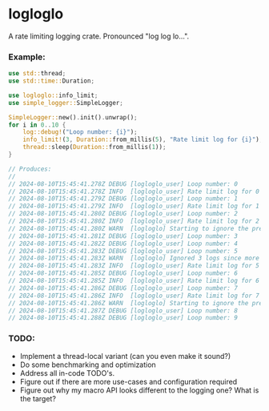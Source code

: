 # logloglo

A rate limiting logging crate. Pronounced "log log lo...".

### Example:
```rust
use std::thread;
use std::time::Duration;

use logloglo::info_limit;
use simple_logger::SimpleLogger;

SimpleLogger::new().init().unwrap();
for i in 0..10 {
    log::debug!("Loop number: {i}");
    info_limit!(3, Duration::from_millis(5), "Rate limit log for {i}");
    thread::sleep(Duration::from_millis(1));
}

// Produces:
//
// 2024-08-10T15:45:41.278Z DEBUG [logloglo_user] Loop number: 0
// 2024-08-10T15:45:41.278Z INFO  [logloglo_user] Rate limit log for 0
// 2024-08-10T15:45:41.279Z DEBUG [logloglo_user] Loop number: 1
// 2024-08-10T15:45:41.279Z INFO  [logloglo_user] Rate limit log for 1
// 2024-08-10T15:45:41.280Z DEBUG [logloglo_user] Loop number: 2
// 2024-08-10T15:45:41.280Z INFO  [logloglo_user] Rate limit log for 2
// 2024-08-10T15:45:41.280Z WARN  [logloglo] Starting to ignore the previous log for less than 5ms
// 2024-08-10T15:45:41.281Z DEBUG [logloglo_user] Loop number: 3
// 2024-08-10T15:45:41.282Z DEBUG [logloglo_user] Loop number: 4
// 2024-08-10T15:45:41.283Z DEBUG [logloglo_user] Loop number: 5
// 2024-08-10T15:45:41.283Z WARN  [logloglo] Ignored 3 logs since more than 5ms ago. Starting again...
// 2024-08-10T15:45:41.283Z INFO  [logloglo_user] Rate limit log for 5
// 2024-08-10T15:45:41.285Z DEBUG [logloglo_user] Loop number: 6
// 2024-08-10T15:45:41.285Z INFO  [logloglo_user] Rate limit log for 6
// 2024-08-10T15:45:41.286Z DEBUG [logloglo_user] Loop number: 7
// 2024-08-10T15:45:41.286Z INFO  [logloglo_user] Rate limit log for 7
// 2024-08-10T15:45:41.286Z WARN  [logloglo] Starting to ignore the previous log for less than 5ms
// 2024-08-10T15:45:41.287Z DEBUG [logloglo_user] Loop number: 8
// 2024-08-10T15:45:41.288Z DEBUG [logloglo_user] Loop number: 9
```

### TODO:
* Implement a thread-local variant (can you even make it sound?)
* Do some benchmarking and optimization
* Address all in-code TODO's.
* Figure out if there are more use-cases and configuration required
* Figure out why my macro API looks different to the logging one? What is the target?
